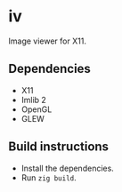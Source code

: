 # iv

Image viewer for X11.

## Dependencies

- X11
- Imlib 2
- OpenGL
- GLEW

## Build instructions

- Install the dependencies.
- Run `zig build`.
